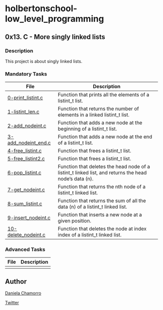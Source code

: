 # holbertonschool-low_level_programming

## 0x13. C - More singly linked lists
### Description
This project is about singly linked lists.


### Mandatory Tasks

| File | Description |
| ------ | ------ |
| [0-print_listint.c](https://github.com/dalexach/holbertonschool-low_level_programming/blob/master/0x13-more_singly_linked_lists/0-print_listint.c) | Function that prints all the elements of a listint_t list. |
| [1-listint_len.c](https://github.com/dalexach/holbertonschool-low_level_programming/blob/master/0x13-more_singly_linked_lists/1-listint_len.c) | Function that returns the number of elements in a linked listint_t list. |
| [2-add_nodeint.c](https://github.com/dalexach/holbertonschool-low_level_programming/blob/master/0x13-more_singly_linked_lists/2-add_nodeint.c) | Function that adds a new node at the beginning of a listint_t list. |
| [3-add_nodeint_end.c](https://github.com/dalexach/holbertonschool-low_level_programming/blob/master/0x13-more_singly_linked_lists/3-add_nodeint_end.c) | Function that adds a new node at the end of a listint_t list. |
| [4-free_listint.c](https://github.com/dalexach/holbertonschool-low_level_programming/blob/master/0x13-more_singly_linked_lists/4-free_listint.c) | Function that frees a listint_t list. |
| [5-free_listint2.c](https://github.com/dalexach/holbertonschool-low_level_programming/blob/master/0x13-more_singly_linked_lists/5-free_listint2.c) | Function that frees a listint_t list. |
| [6-pop_listint.c](https://github.com/dalexach/holbertonschool-low_level_programming/blob/master/0x13-more_singly_linked_lists/6-pop_listint.c) | Function that deletes the head node of a listint_t linked list, and returns the head node’s data (n). |
| [7-get_nodeint.c](https://github.com/dalexach/holbertonschool-low_level_programming/blob/master/0x13-more_singly_linked_lists/7-get_nodeint.c) | Function that returns the nth node of a listint_t linked list. |
| [8-sum_listint.c](https://github.com/dalexach/holbertonschool-low_level_programming/blob/master/0x13-more_singly_linked_lists/8-sum_listint.c) | Function that returns the sum of all the data (n) of a listint_t linked list. |
| [9-insert_nodeint.c](https://github.com/dalexach/holbertonschool-low_level_programming/blob/master/0x13-more_singly_linked_lists/9-insert_nodeint.c) | Function that inserts a new node at a given position. |
| [10-delete_nodeint.c](https://github.com/dalexach/holbertonschool-low_level_programming/blob/master/0x13-more_singly_linked_lists/10-delete_nodeint.c) | Function that deletes the node at index index of a listint_t linked list. |




### Advanced Tasks
| File | Description |
| ------ | ------ |
| []() |  |

## Author

[Daniela Chamorro](https://www.linkedin.com/in/daniela-alexandra-chamorro-guerrero-666805a1/)

[Twitter](https://twitter.com/dalexach)
